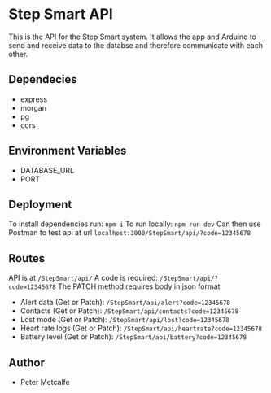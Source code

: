 # Step Smart API

This is the API for the Step Smart system.
It allows the app and Arduino to send and receive data to the databse and therefore communicate with each other.

## Dependecies
- express
- morgan
- pg
- cors

## Environment Variables
- DATABASE_URL
- PORT

## Deployment
To install dependencies run: `npm i`
To run locally: `npm run dev`
Can then use Postman to test api at url `localhost:3000/StepSmart/api/?code=12345678`

## Routes
API is at `/StepSmart/api/`
A code is required: `/StepSmart/api/?code=12345678`
The PATCH method requires body in json format
- Alert data (Get or Patch): `/StepSmart/api/alert?code=12345678`
- Contacts (Get or Patch): `/StepSmart/api/contacts?code=12345678`
- Lost mode (Get or Patch): `/StepSmart/api/lost?code=12345678`
- Heart rate logs (Get or Patch): `/StepSmart/api/heartrate?code=12345678`
- Battery level (Get or Patch): `/StepSmart/api/battery?code=12345678`

## Author
- Peter Metcalfe